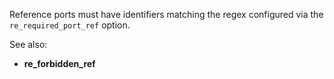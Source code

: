 Reference ports must have identifiers matching the regex configured via the
`re_required_port_ref` option.

See also:
- **re_forbidden_ref**
